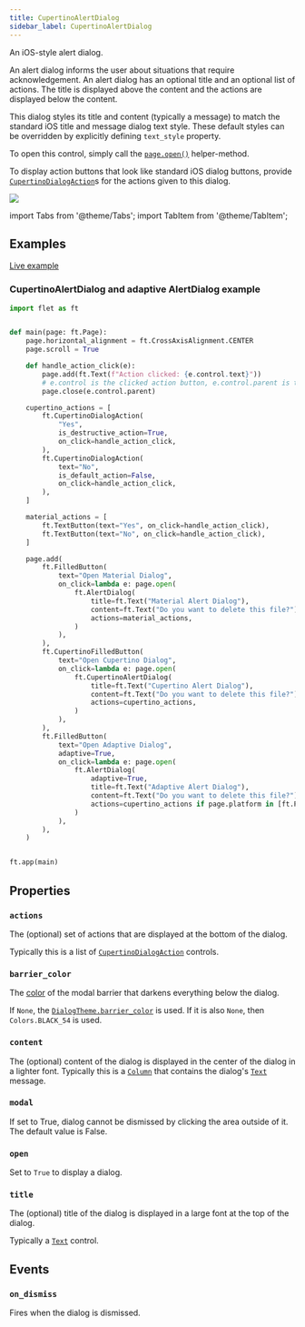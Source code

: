 ```yaml
---
title: CupertinoAlertDialog
sidebar_label: CupertinoAlertDialog
---
```


An iOS-style alert dialog.

An alert dialog informs the user about situations that require acknowledgement. An alert dialog has an optional title and an optional list of actions. The title is displayed above the content and the actions are displayed below the content.

This dialog styles its title and content (typically a message) to match the standard iOS title and message dialog text style. These default styles can be overridden by explicitly defining `text_style` property.

To open this control, simply call the [`page.open()`](/docs/controls/page#opencontrol) helper-method.

To display action buttons that look like standard iOS dialog buttons,
provide [`CupertinoDialogAction`](/docs/controls/cupertinodialogaction)s for the actions given to this dialog.

<img src="/img/docs/controls/cupertinodialogaction/cupertinoalertdialog.png" className="screenshot-50" />

import Tabs from '@theme/Tabs';
import TabItem from '@theme/TabItem';

## Examples

[Live example](https://flet-controls-gallery.fly.dev/dialogs/cupertinoalertdialog)

### CupertinoAlertDialog and adaptive AlertDialog example

<Tabs groupId="language">
  <TabItem value="python" label="Python" default>

```python
import flet as ft


def main(page: ft.Page):
    page.horizontal_alignment = ft.CrossAxisAlignment.CENTER
    page.scroll = True

    def handle_action_click(e):
        page.add(ft.Text(f"Action clicked: {e.control.text}"))
        # e.control is the clicked action button, e.control.parent is the corresponding parent dialog of the button
        page.close(e.control.parent)

    cupertino_actions = [
        ft.CupertinoDialogAction(
            "Yes",
            is_destructive_action=True,
            on_click=handle_action_click,
        ),
        ft.CupertinoDialogAction(
            text="No",
            is_default_action=False,
            on_click=handle_action_click,
        ),
    ]

    material_actions = [
        ft.TextButton(text="Yes", on_click=handle_action_click),
        ft.TextButton(text="No", on_click=handle_action_click),
    ]

    page.add(
        ft.FilledButton(
            text="Open Material Dialog",
            on_click=lambda e: page.open(
                ft.AlertDialog(
                    title=ft.Text("Material Alert Dialog"),
                    content=ft.Text("Do you want to delete this file?"),
                    actions=material_actions,
                )
            ),
        ),
        ft.CupertinoFilledButton(
            text="Open Cupertino Dialog",
            on_click=lambda e: page.open(
                ft.CupertinoAlertDialog(
                    title=ft.Text("Cupertino Alert Dialog"),
                    content=ft.Text("Do you want to delete this file?"),
                    actions=cupertino_actions,
                )
            ),
        ),
        ft.FilledButton(
            text="Open Adaptive Dialog",
            adaptive=True,
            on_click=lambda e: page.open(
                ft.AlertDialog(
                    adaptive=True,
                    title=ft.Text("Adaptive Alert Dialog"),
                    content=ft.Text("Do you want to delete this file?"),
                    actions=cupertino_actions if page.platform in [ft.PagePlatform.IOS, ft.PagePlatform.MACOS] else material_actions,
                )
            ),
        ),
    )


ft.app(main)
```
  </TabItem>
</Tabs>

## Properties

### `actions`

The (optional) set of actions that are displayed at the bottom of the dialog.

Typically this is a list of [`CupertinoDialogAction`](/docs/controls/cupertinodialogaction) controls.

### `barrier_color`

The [color](/docs/reference/colors) of the modal barrier that darkens everything below the dialog.

If `None`, the [`DialogTheme.barrier_color`](/docs/reference/types/dialogtheme#barrier_color) is used. 
If it is also `None`, then `Colors.BLACK_54` is used.

### `content`

The (optional) content of the dialog is displayed in the center of the dialog in a lighter font. Typically this is a [`Column`](/docs/controls/column) that contains the dialog's [`Text`](/docs/controls/text) message.

### `modal`

If set to True, dialog cannot be dismissed by clicking the area outside of it. The default value is False.

### `open`

Set to `True` to display a dialog.

### `title`

The (optional) title of the dialog is displayed in a large font at the top of the dialog.

Typically a [`Text`](/docs/controls/text) control.

## Events

### `on_dismiss`

Fires when the dialog is dismissed.
